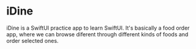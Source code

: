 # iDine
iDine is a SwiftUI practice app to learn SwiftUI. It's basically a food order app, 
where we can browse diferent through different kinds of foods and order selected ones.
